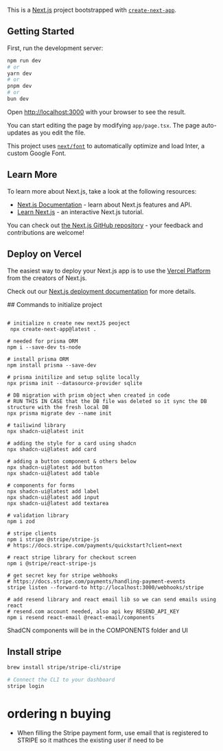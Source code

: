 This is a [Next.js](https://nextjs.org/) project bootstrapped with [`create-next-app`](https://github.com/vercel/next.js/tree/canary/packages/create-next-app).

## Getting Started

First, run the development server:

```bash
npm run dev
# or
yarn dev
# or
pnpm dev
# or
bun dev
```

Open [http://localhost:3000](http://localhost:3000) with your browser to see the result.

You can start editing the page by modifying `app/page.tsx`. The page auto-updates as you edit the file.

This project uses [`next/font`](https://nextjs.org/docs/basic-features/font-optimization) to automatically optimize and load Inter, a custom Google Font.

## Learn More

To learn more about Next.js, take a look at the following resources:

- [Next.js Documentation](https://nextjs.org/docs) - learn about Next.js features and API.
- [Learn Next.js](https://nextjs.org/learn) - an interactive Next.js tutorial.

You can check out [the Next.js GitHub repository](https://github.com/vercel/next.js/) - your feedback and contributions are welcome!

## Deploy on Vercel

The easiest way to deploy your Next.js app is to use the [Vercel Platform](https://vercel.com/new?utm_medium=default-template&filter=next.js&utm_source=create-next-app&utm_campaign=create-next-app-readme) from the creators of Next.js.

Check out our [Next.js deployment documentation](https://nextjs.org/docs/deployment) for more details.


## Commands to initialize project
```shell

# initialize n create new nextJS peoject
 npx create-next-app@latest . 

# needed for prisma ORM
npm i --save-dev ts-node

# install prisma ORM
npm install prisma --save-dev

# prisma initilize and setup sqlite locally
npx prisma init --datasource-provider sqlite

# DB migration with prism object when created in code
# RUN THIS IN CASE that the DB file was deleted so it sync the DB structure with the fresh local DB
npx prisma migrate dev --name init

# tailiwind library
npx shadcn-ui@latest init

# adding the style for a card using shadcn
npx shadcn-ui@latest add card

# adding a button component & others below
npx shadcn-ui@latest add button
npx shadcn-ui@latest add table 

# components for forms
npx shadcn-ui@latest add label 
npx shadcn-ui@latest add input 
npx shadcn-ui@latest add textarea 

# validation library
npm i zod

# stripe clients
npm i stripe @stripe/stripe-js
# https://docs.stripe.com/payments/quickstart?client=next

# react stripe library for checkout screen
npm i @stripe/react-stripe-js 

# get secret key for stripe webhooks
# https://docs.stripe.com/payments/handling-payment-events
stripe listen --forward-to http://localhost:3000/webhooks/stripe

# add resend library and react email lib so we can send emails using react
# resend.com account needed, also api key RESEND_API_KEY
npm i resend react-email @react-email/components
```

ShadCN components will be in the COMPONENTS folder and UI

## Install stripe

```bash
brew install stripe/stripe-cli/stripe

# Connect the CLI to your dashboard
stripe login
```

# ordering n buying
- When filling the Stripe payment form, use email that is registered to STRIPE so it mathces the existing user if need to be 